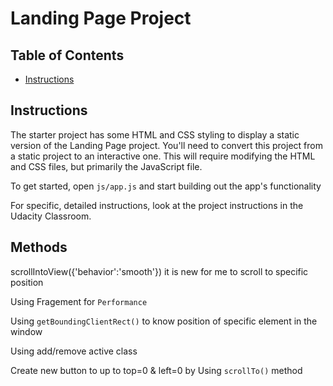 # Landing Page Project

## Table of Contents

* [Instructions](#instructions)

## Instructions

The starter project has some HTML and CSS styling to display a static version of the Landing Page project. You'll need to convert this project from a static project to an interactive one. This will require modifying the HTML and CSS files, but primarily the JavaScript file.

To get started, open `js/app.js` and start building out the app's functionality

For specific, detailed instructions, look at the project instructions in the Udacity Classroom.

## Methods

scrollIntoView({'behavior':'smooth'}) it is new for me to scroll to specific position

Using Fragement for `Performance`

Using `getBoundingClientRect()` to know position of specific element in the window 

Using add/remove active class

Create new button to up to top=0 & left=0 by Using `scrollTo()` method